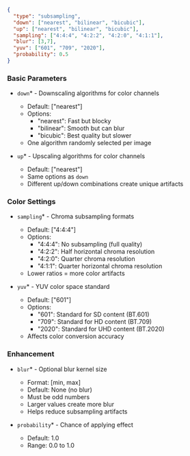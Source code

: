 ```json
{
  "type": "subsampling",
  "down": ["nearest", "bilinear", "bicubic"],
  "up": ["nearest", "bilinear", "bicubic"],
  "sampling": ["4:4:4", "4:2:2", "4:2:0", "4:1:1"],
  "blur": [3,7],
  "yuv": ["601", "709", "2020"],
  "probability": 0.5
}
```

### Basic Parameters
- `down`* - Downscaling algorithms for color channels
  - Default: ["nearest"]
  - Options:
    - "nearest": Fast but blocky
    - "bilinear": Smooth but can blur
    - "bicubic": Best quality but slower
  - One algorithm randomly selected per image

- `up`* - Upscaling algorithms for color channels
  - Default: ["nearest"]
  - Same options as `down`
  - Different up/down combinations create unique artifacts

### Color Settings
- `sampling`* - Chroma subsampling formats
  - Default: ["4:4:4"]
  - Options:
    - "4:4:4": No subsampling (full quality)
    - "4:2:2": Half horizontal chroma resolution
    - "4:2:0": Quarter chroma resolution
    - "4:1:1": Quarter horizontal chroma resolution
  - Lower ratios = more color artifacts

- `yuv`* - YUV color space standard
  - Default: ["601"]
  - Options:
    - "601": Standard for SD content (BT.601)
    - "709": Standard for HD content (BT.709)
    - "2020": Standard for UHD content (BT.2020)
  - Affects color conversion accuracy

### Enhancement
- `blur`* - Optional blur kernel size
  - Format: [min, max]
  - Default: None (no blur)
  - Must be odd numbers
  - Larger values create more blur
  - Helps reduce subsampling artifacts

- `probability`* - Chance of applying effect
  - Default: 1.0
  - Range: 0.0 to 1.0
